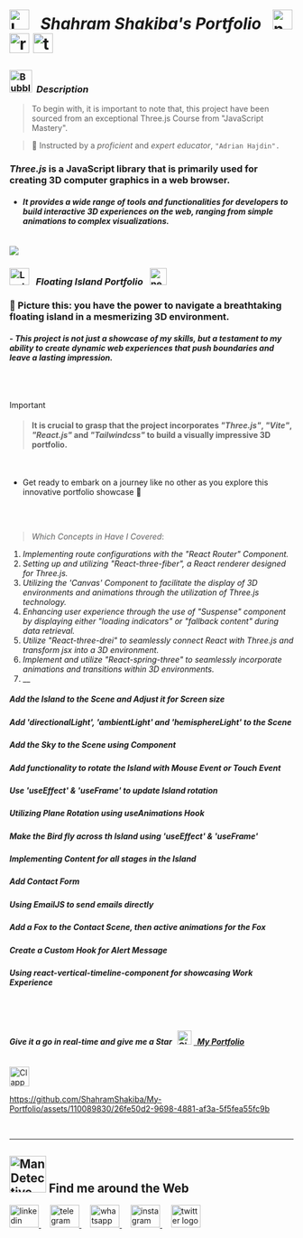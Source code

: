 # <img src="https://raw.githubusercontent.com/Tarikul-Islam-Anik/Telegram-Animated-Emojis/main/Objects/Laptop.webp" alt="Laptop" width="35" /> &nbsp; _Shahram Shakiba's Portfolio_ &nbsp; <img src="https://skillicons.dev/icons?i=threejs" height="35" alt="nextjs logo"  /> <img src="https://skillicons.dev/icons?i=react" height="35" alt="react logo"  />  <img src="https://skillicons.dev/icons?i=tailwind" height="35" alt="tailwindcss logo"  />

<!----------------------------------------- Description ---------------------------------------->
### <img src="https://raw.githubusercontent.com/Tarikul-Islam-Anik/Animated-Fluent-Emojis/master/Emojis/Symbols/Bubbles.png" alt="Bubbles" width="40" height="40" />&nbsp; _Description_

> To begin with, it is important to note that, this project have been sourced from an exceptional Three.js Course from "JavaScript Mastery". <br/>
 
> 👤 Instructed by a _proficient_ and _expert educator_, ` "Adrian Hajdin". ` 
 
###  _Three.js_ is a JavaScript library that is primarily used for creating 3D computer graphics in a web browser.
- #### _It provides a wide range of tools and functionalities for developers to build interactive 3D experiences on the web, ranging from simple animations to complex visualizations._
  
<br/> 



<img src="https://user-images.githubusercontent.com/73097560/115834477-dbab4500-a447-11eb-908a-139a6edaec5c.gif">

<br/>

<!--===================== Floating Island Portfolio =============================-->
### <img src="https://raw.githubusercontent.com/Tarikul-Islam-Anik/Telegram-Animated-Emojis/main/Objects/Laptop.webp" alt="Laptop" width="35" height="30"  /> &nbsp; _Floating Island Portfolio_  &nbsp; <img src="https://skillicons.dev/icons?i=threejs" height="30" alt="nextjs logo"  />

 ### 🧩 Picture this: you have the power to navigate a breathtaking floating island in a mesmerizing 3D environment.
 #### - _This project is not just a showcase of my skills, but a testament to my ability to create dynamic web experiences that push boundaries and leave a lasting impression._ 

 <br/><br/>

> [!IMPORTANT]
>> #### It is crucial to grasp that the project incorporates _"Three.js"_, _"Vite"_, _"React.js"_ and _"Tailwindcss"_ to build a visually impressive 3D portfolio.

  <br/>

- Get ready to embark on a journey like no other as you explore this innovative portfolio showcase 🤩 

<br/><br/>

> _Which Concepts in Have I Covered_: 
01. _Implementing route configurations with the "React Router" Component._
02. _Setting up and utilizing "React-three-fiber", a React renderer designed for Three.js._
03. _Utilizing the 'Canvas' Component to facilitate the display of 3D environments and animations through the utilization of Three.js technology._
04. _Enhancing user experience through the use of "Suspense" component by displaying either "loading indicators" or "fallback content" during data retrieval._
05. _Utilize "React-three-drei" to seamlessly connect React with Three.js and transform jsx into a 3D environment._
06. _Implement and utilize "React-spring-three" to seamlessly incorporate animations and transitions within 3D environments._
07. __



##### _Add the Island to the Scene and Adjust it for Screen size_
##### _Add 'directionalLight', 'ambientLight' and 'hemisphereLight' to the Scene_
##### _Add the Sky to the Scene using <primitive /> Component_
##### _Add functionality to rotate the Island with Mouse Event or Touch Event_
##### _Use 'useEffect' & 'useFrame' to update Island rotation_
##### _Utilizing Plane Rotation using useAnimations Hook_
##### _Make the Bird fly across th Island using 'useEffect' & 'useFrame'_
##### _Implementing Content for all stages in the Island_
##### _Add Contact Form_
##### _Using EmailJS to send emails directly_
##### _Add a Fox to the Contact Scene, then active animations for the Fox_
##### _Create a Custom Hook for Alert Message_
##### _Using react-vertical-timeline-component for showcasing Work Experience_

 
<br/><br/>

<!-------- try it live -------->
#### _Give it a go in real-time and give me a Star_ &nbsp; <img src="https://raw.githubusercontent.com/Tarikul-Islam-Anik/Animated-Fluent-Emojis/master/Emojis/Travel%20and%20places/Glowing%20Star.png" alt="Glowing Star" width="25"  /> <a href="https://shahramshakiba.vercel.app/" target="_blank"> &nbsp; _My Portfolio_ </a> 

<br/>

<!--------- Video --------->
<img src="https://raw.githubusercontent.com/Tarikul-Islam-Anik/Telegram-Animated-Emojis/main/Objects/Clapper%20Board.webp" alt="Clapper Board" width="35" />

https://github.com/ShahramShakiba/My-Portfolio/assets/110089830/26fe50d2-9698-4881-af3a-5f5fea55fc9b

  <br/> 

***

<!--======================= Social Media ===========================-->
 ## <img src="https://raw.githubusercontent.com/Tarikul-Islam-Anik/Animated-Fluent-Emojis/master/Emojis/People%20with%20professions/Man%20Detective%20Light%20Skin%20Tone.png" alt="Man Detective Light Skin Tone" width="65" /> Find me around the Web  
<a href="https://www.linkedin.com/in/shahramshakiba/" target="_blank">
    <img src="https://raw.githubusercontent.com/maurodesouza/profile-readme-generator/master/src/assets/icons/social/linkedin/default.svg" width="52" height="40" alt="linkedin logo"  />
  </a> &nbsp;&nbsp;&nbsp;
  <a href="https://t.me/ShahramShakibaa" target="_blank">
    <img src="https://raw.githubusercontent.com/maurodesouza/profile-readme-generator/master/src/assets/icons/social/telegram/default.svg" width="52" height="40" alt="telegram logo"  />
  </a> &nbsp;&nbsp;&nbsp;
  <a href="https://wa.me/message/LM2IMM3ABZ7ZM1" target="_blank">
    <img src="https://raw.githubusercontent.com/maurodesouza/profile-readme-generator/master/src/assets/icons/social/whatsapp/default.svg" width="52" height="40" alt="whatsapp logo"  />
  </a> &nbsp;&nbsp;&nbsp;
  <a href="https://instagram.com/shahram.shakibaa?igshid=MzNlNGNkZWQ4Mg==" target="_blank">
    <img src="https://raw.githubusercontent.com/maurodesouza/profile-readme-generator/master/src/assets/icons/social/instagram/default.svg" width="52" height="40" alt="instagram logo"  />
  </a> &nbsp;&nbsp;&nbsp;
  <a href="https://twitter.com/ShahramShakibaa" target="_blank">
    <img src="https://raw.githubusercontent.com/maurodesouza/profile-readme-generator/master/src/assets/icons/social/twitter/default.svg" width="52" height="40" alt="twitter logo"  />
  </a>
